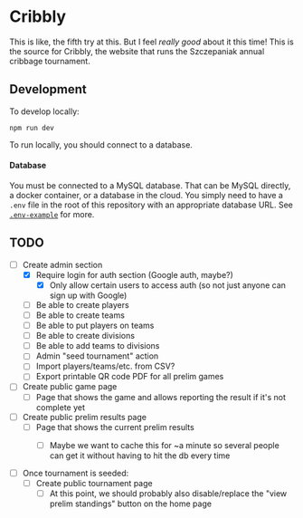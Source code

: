 # Cribbly

This is like, the fifth try at this. But I feel _really good_ about it this time! This is the source for Cribbly, the website that runs the Szczepaniak annual cribbage tournament.

## Development

To develop locally:

```
npm run dev
```

To run locally, you should connect to a database.

#### Database

You must be connected to a MySQL database. That can be MySQL directly, a docker container, or a database in the cloud. You simply need to have a `.env` file in the root of this repository with an appropriate database URL. See [`.env-example`](.env-example) for more.

## TODO

- [ ] Create admin section
  - [x] Require login for auth section (Google auth, maybe?)
    - [x] Only allow certain users to access auth (so not just anyone can sign up with Google)
  - [ ] Be able to create players
  - [ ] Be able to create teams
  - [ ] Be able to put players on teams
  - [ ] Be able to create divisions
  - [ ] Be able to add teams to divisions
  - [ ] Admin "seed tournament" action
  - [ ] Import players/teams/etc. from CSV?
  - [ ] Export printable QR code PDF for all prelim games

- [ ] Create public game page
  - [ ] Page that shows the game and allows reporting the result if it's not complete yet

- [ ] Create public prelim results page
  - [ ] Page that shows the current prelim results
    - [ ] Maybe we want to cache this for ~a minute so several people can get it without having to hit the db every time


- [ ] Once tournament is seeded:
  - [ ] Create public tournament page
    - [ ] At this point, we should probably also disable/replace the "view prelim standings" button on the home page